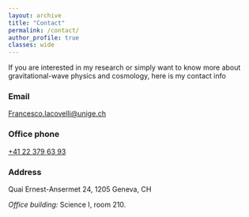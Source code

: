 ```yaml
---
layout: archive
title: "Contact"
permalink: /contact/
author_profile: true
classes: wide
---
```


If you are interested in my research or simply want to know more about gravitational-wave physics and cosmology, here is my contact info

### Email 

[Francesco.Iacovelli@unige.ch](mailto:Francesco.Iacovelli@unige.ch)

### Office phone

[+41 22 379 63 93](tel:41223796393)

### Address

Quai Ernest-Ansermet 24, 1205 Geneva, CH

*Office building:* Science I, room 210.